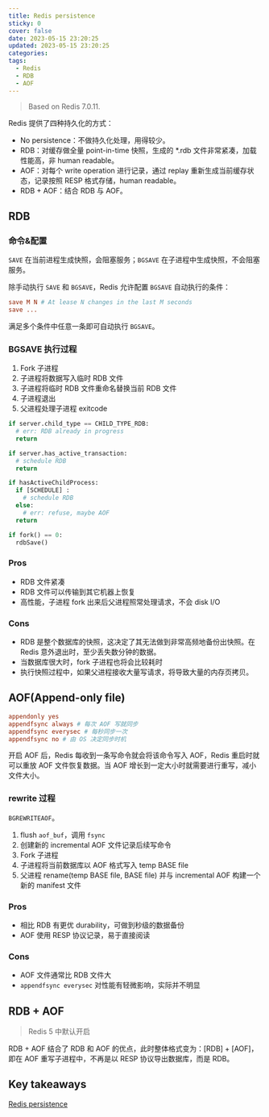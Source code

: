 ```yaml
---
title: Redis persistence
sticky: 0
cover: false
date: 2023-05-15 23:20:25
updated: 2023-05-15 23:20:25
categories:
tags:
  - Redis
  - RDB
  - AOF
---
```


> Based on Redis 7.0.11.

Redis 提供了四种持久化的方式：

- No persistence：不做持久化处理，用得较少。
- RDB：对缓存做全量 point-in-time 快照，生成的 *.rdb 文件非常紧凑，加载性能高，非 human readable。
- AOF：对每个 write operation 进行记录，通过 replay 重新生成当前缓存状态，记录按照 RESP 格式存储，human readable。
- RDB + AOF：结合 RDB 与 AOF。

## RDB

### 命令&配置

`SAVE` 在当前进程生成快照，会阻塞服务；`BGSAVE` 在子进程中生成快照，不会阻塞服务。

除手动执行 `SAVE` 和 `BGSAVE`，Redis 允许配置 `BGSAVE` 自动执行的条件：

```conf
save M N # At lease N changes in the last M seconds
save ...
```

满足多个条件中任意一条即可自动执行 `BGSAVE`。

### BGSAVE 执行过程

1. Fork 子进程
2. 子进程将数据写入临时 RDB 文件
3. 子进程将临时 RDB 文件重命名替换当前 RDB 文件
4. 子进程退出
5. 父进程处理子进程 exitcode

```python
if server.child_type == CHILD_TYPE_RDB:
  # err: RDB already in progress 
  return

if server.has_active_transaction:
  # schedule RDB
  return

if hasActiveChildProcess:
  if [SCHEDULE] :
    # schedule RDB
  else:
    # err: refuse, maybe AOF
  return

if fork() == 0:
  rdbSave()
```

### Pros

- RDB 文件紧凑
- RDB 文件可以传输到其它机器上恢复
- 高性能，子进程 fork 出来后父进程照常处理请求，不会 disk I/O

### Cons

- RDB 是整个数据库的快照，这决定了其无法做到非常高频地备份出快照。在 Redis 意外退出时，至少丢失数分钟的数据。
- 当数据库很大时，fork 子进程也将会比较耗时
- 执行快照过程中，如果父进程接收大量写请求，将导致大量的内存页拷贝。

## AOF(Append-only file)

```conf
appendonly yes
appendfsync always # 每次 AOF 写就同步
appendfsync everysec # 每秒同步一次
appendfsync no # 由 OS 决定同步时机
```

开启 AOF 后，Redis 每收到一条写命令就会将该命令写入 AOF，Redis 重启时就可以重放 AOF 文件恢复数据。当 AOF 增长到一定大小时就需要进行重写，减小文件大小。

### rewrite 过程

`BGREWRITEAOF`。

1. flush `aof_buf`，调用 `fsync`
2. 创建新的 incremental AOF 文件记录后续写命令
3. Fork 子进程
4. 子进程将当前数据库以 AOF 格式写入 temp BASE file
5. 父进程 rename(temp BASE file, BASE file) 并与 incremental AOF 构建一个新的 manifest 文件

### Pros

- 相比 RDB 有更优 durability，可做到秒级的数据备份
- AOF 使用 RESP 协议记录，易于直接阅读

### Cons

- AOF 文件通常比 RDB 文件大
- `appendfsync everysec` 对性能有轻微影响，实际并不明显

## RDB + AOF

> Redis 5 中默认开启

RDB + AOF 结合了 RDB 和 AOF 的优点，此时整体格式变为：[RDB] + [AOF]，即在 AOF 重写子进程中，不再是以 RESP 协议导出数据库，而是 RDB。

## Key takeaways

[Redis persistence](https://redis.io/docs/management/persistence/)

